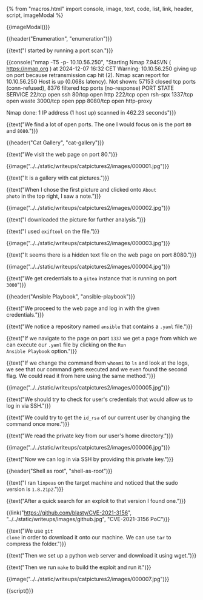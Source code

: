 {% from "macros.html" import console, image, text, code, list, link, header, script, imageModal %}

{{imageModal()}}

{{header("Enumeration", "enumeration")}}

{{text("I started by running a port scan.")}}

{{console("nmap -T5 -p- 10.10.56.250", "Starting Nmap 7.94SVN ( https://nmap.org ) at 2024-12-07 16:32 CET
Warning: 10.10.56.250 giving up on port because retransmission cap hit (2).
Nmap scan report for 10.10.56.250
Host is up (0.068s latency).
Not shown: 57153 closed tcp ports (conn-refused), 8376 filtered tcp ports (no-response)
PORT     STATE SERVICE
22/tcp   open  ssh
80/tcp   open  http
222/tcp  open  rsh-spx
1337/tcp open  waste
3000/tcp open  ppp
8080/tcp open  http-proxy

Nmap done: 1 IP address (1 host up) scanned in 462.23 seconds")}}

{{text("We find a lot of open ports. The one I would focus on is the port <code class='bg-gray-300 rounded-md px-1 dark:bg-neutral-700'>80</code> and <code class='bg-gray-300 rounded-md px-1 dark:bg-neutral-700'>8080</code>.")}}

{{header("Cat Gallery",  "cat-gallery")}}

{{text("We visit the web page on port 80.")}}

{{image("../../static/writeups/catpictures2/images/000001.jpg")}}

{{text("It is a gallery with cat pictures.")}}

{{text("When I chose the first picture and clicked onto <code class='bg-gray-300 rounded-md px-1 dark:bg-neutral-700'>About photo</code> in the top right, I saw a note.")}}

{{image("../../static/writeups/catpictures2/images/000002.jpg")}}

{{text("I downloaded the picture for further analysis.")}}

{{text("I used <code class='bg-gray-300 rounded-md px-1 dark:bg-neutral-700'>exiftool</code> on the file.")}}

{{image("../../static/writeups/catpictures2/images/000003.jpg")}}

{{text("It seems there is a hidden text file on the web page on port 8080.")}}

{{image("../../static/writeups/catpictures2/images/000004.jpg")}}

{{text("We get credentials to a <code class='bg-gray-300 rounded-md px-1 dark:bg-neutral-700'>gitea</code> instance that is running on port <code class='bg-gray-300 rounded-md px-1 dark:bg-neutral-700'>3000</code>")}}

{{header("Ansible Playbook", "ansible-playbook")}}

{{text("We proceed to the web page and log in with the given credentials.")}}

{{text("We notice a repository named <code class='bg-gray-300 rounded-md px-1 dark:bg-neutral-700'>ansible</code> that contains a <code class='bg-gray-300 rounded-md px-1 dark:bg-neutral-700'>.yaml</code> file.")}}

{{text("If we navigate to the page on port <code class='bg-gray-300 rounded-md px-1 dark:bg-neutral-700'>1337</code> we get a page from which we can execute our <code class='bg-gray-300 rounded-md px-1 dark:bg-neutral-700'>.yaml</code> file by clicking on the <code class='bg-gray-300 rounded-md px-1 dark:bg-neutral-700'>Run Ansible Playbook</code> option.")}}

{{text("If we change the command from <code class='bg-gray-300 rounded-md px-1 dark:bg-neutral-700'>whoami</code> to <code class='bg-gray-300 rounded-md px-1 dark:bg-neutral-700'>ls</code> and look at  the logs, we see that our command gets executed and we even found the second flag. We could read it from here using the same method.")}}

{{image("../../static/writeups/catpictures2/images/000005.jpg")}}

{{text("We should try to check for user's credentials that would allow us to log in via SSH.")}}

{{text("We could try to get the <code class='bg-gray-300 rounded-md px-1 dark:bg-neutral-700'>id_rsa</code> of our current user by changing the command once more.")}}

{{text("We read the private key from our user's home directory.")}}

{{image("../../static/writeups/catpictures2/images/000006.jpg")}}

{{text("Now we can log in via SSH by providing this private key.")}}

{{header("Shell as root", "shell-as-root")}}

{{text("I ran <code class='bg-gray-300 rounded-md px-1 dark:bg-neutral-700'>linpeas</code> on the target machine and noticed that the sudo version is <code class='bg-gray-300 rounded-md px-1 dark:bg-neutral-700'>1.8.21p2</code>.")}}

{{text("After a quick search for an exploit to that version I found one.")}}

{{link("https://github.com/blasty/CVE-2021-3156", "../../static/writeups/images/github.jpg", "CVE-2021-3156 PoC")}}

{{text("We use <code class='bg-gray-300 rounded-md px-1 dark:bg-neutral-700'>git clone</code> in order to download it onto our machine. We can use <code class='bg-gray-300 rounded-md px-1 dark:bg-neutral-700'>tar</code> to compress the folder.")}}

{{text("Then we set up a python web server and download it using wget.")}}

{{text("Then we run <code class='bg-gray-300 rounded-md px-1 dark:bg-neutral-700'>make</code> to build the exploit and run it.")}}

{{image("../../static/writeups/catpictures2/images/000007.jpg")}}

{{script()}}